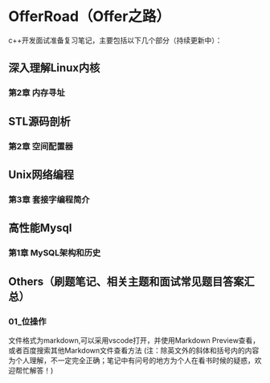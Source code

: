 # OfferRoad（Offer之路）
c++开发面试准备复习笔记，主要包括以下几个部分（持续更新中）：

## 深入理解Linux内核
### 第2章 内存寻址

## STL源码剖析
### 第2章 空间配置器

## Unix网络编程
### 第3章 套接字编程简介

## 高性能Mysql
### 第1章 MySQL架构和历史

## Others（刷题笔记、相关主题和面试常见题目答案汇总）
### 01_位操作

文件格式为markdown,可以采用vscode打开，并使用Markdown Preview查看，或者百度搜索其他Markdown文件查看方法
(注：除英文外的斜体和括号内的内容为个人理解，不一定完全正确；笔记中有问号的地方为个人在看书时候的疑惑，欢迎帮忙解答！)


